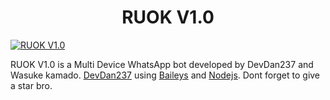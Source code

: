 <h1 align="center">RUOK V1.0<br></h1>

<a href="https://files.catbox.moe/y3a923.jpg"><img src="https://files.catbox.moe/y3a923.jpg" alt="RUOK V1.0" border="0"></a>
<p align="center">

RUOK V1.0 is a Multi Device WhatsApp bot developed by DevDan237 and Wasuke kamado. <a href="https://youtube.com/@devdan237?si=co44hCBV0-Vs8-CN" target="_blank">DevDan237</a> using <a href="https://github.com/adiwajshing/Baileys" target="_blank">Baileys</a> and <a href="https://github.com/nodejs" target="_blank">Nodejs</a>. Dont forget to give a star bro.
